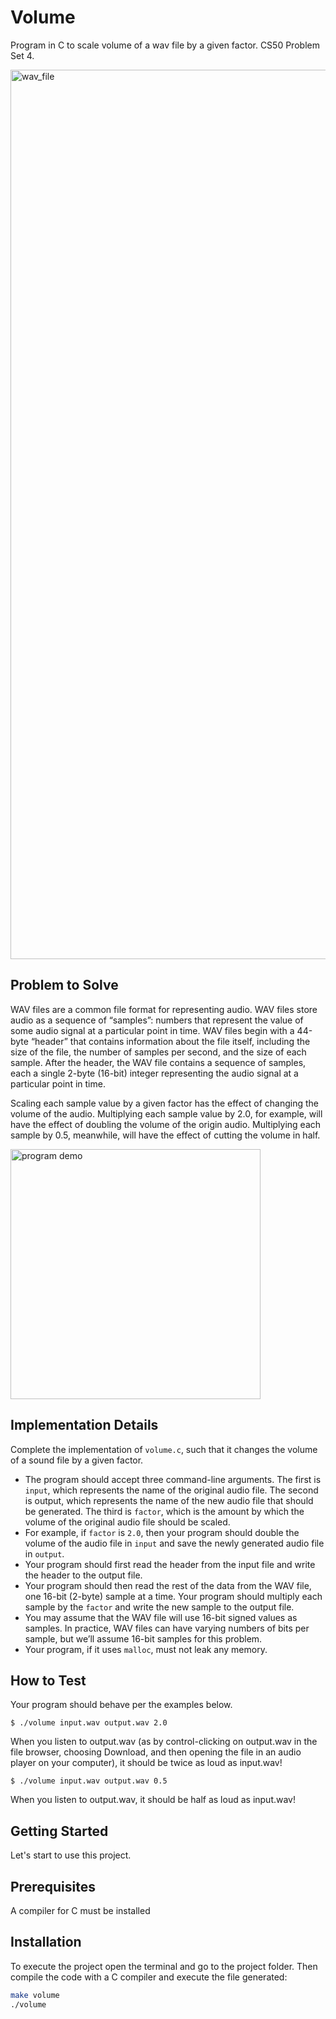 # Volume

Program in C to scale volume of a wav file  by a given factor. CS50 Problem Set 4.

<img width="1423" alt="wav_file" src="https://github.com/cmartinezal/volume/assets/84383847/78b8e67b-4f47-4656-ba89-8824414e3143">

## Problem to Solve

WAV files are a common file format for representing audio. WAV files store audio as a sequence of “samples”: numbers that represent the value of some audio signal at a particular point in time. WAV files begin with a 44-byte “header” that contains information about the file itself, including the size of the file, the number of samples per second, and the size of each sample. After the header, the WAV file contains a sequence of samples, each a single 2-byte (16-bit) integer representing the audio signal at a particular point in time.

Scaling each sample value by a given factor has the effect of changing the volume of the audio. Multiplying each sample value by 2.0, for example, will have the effect of doubling the volume of the origin audio. Multiplying each sample by 0.5, meanwhile, will have the effect of cutting the volume in half.

<p align="left">
   <img width="400" alt="program demo" src="https://github.com/cmartinezal/volume/assets/84383847/c5879a99-f2a2-447e-9a9e-71885f2af9e2">
</p>



## Implementation Details

Complete the implementation of `volume.c`, such that it changes the volume of a sound file by a given factor.

- The program should accept three command-line arguments. The first is `input`, which represents the name of the original audio file. The second is output, which represents the name of the new audio file that should be generated. The third is `factor`, which is the amount by which the volume of the original audio file should be scaled.
- For example, if `factor` is `2.0`, then your program should double the volume of the audio file in `input` and save the newly generated audio file in `output`.
- Your program should first read the header from the input file and write the header to the output file.
- Your program should then read the rest of the data from the WAV file, one 16-bit (2-byte) sample at a time. Your program should multiply each sample by the `factor` and write the new sample to the output file.
- You may assume that the WAV file will use 16-bit signed values as samples. In practice, WAV files can have varying numbers of bits per sample, but we’ll assume 16-bit samples for this problem.
- Your program, if it uses `malloc`, must not leak any memory.

## How to Test

Your program should behave per the examples below.

`$ ./volume input.wav output.wav 2.0`

When you listen to output.wav (as by control-clicking on output.wav in the file browser, choosing Download, and then opening the file in an audio player on your computer), it should be twice as loud as input.wav!

`$ ./volume input.wav output.wav 0.5`

When you listen to output.wav, it should be half as loud as input.wav!

## Getting Started

Let's start to use this project.

## Prerequisites

A compiler for C must be installed

## Installation

To execute the project open the terminal and go to the project folder. Then compile the code with a C compiler and execute the file generated:

```sh
make volume
./volume
```

